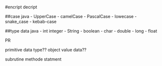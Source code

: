 

#encript decript

##case java
    - UpperCase 
    - camelCase
    - PascalCase
    - lowecase
    - snake_case
    - kebab-case


##type data java
    - int integer
    - String
    - boolean
    - char
    - double
    - long
    - float

PR

primitive data type??
object value data??

subrutine
methode
statment
